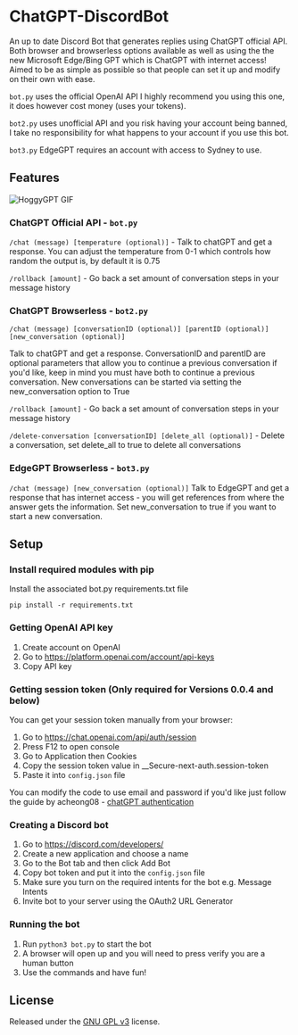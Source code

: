 # ChatGPT-DiscordBot

An up to date Discord Bot that generates replies using ChatGPT official API. Both browser and browserless options available as well as using the the new Microsoft Edge/Bing GPT which is ChatGPT with internet access!
Aimed to be as simple as possible so that people can set it up and modify on their own with ease.

`bot.py` uses the official OpenAI API I highly recommend you using this one, it does however cost money (uses your tokens).

`bot2.py` uses unofficial API and you risk having your account being banned, I take no responsibility for what happens to your account if you use this bot.

`bot3.py` EdgeGPT requires an account with access to Sydney to use.

## Features
![HoggyGPT GIF](https://user-images.githubusercontent.com/72218862/210123549-83357527-0dc9-49a8-bb79-93a6f596850f.gif)

### ChatGPT Official API - `bot.py`

`/chat (message) [temperature (optional)]` - Talk to chatGPT and get a response. You can adjust the temperature from 0-1 which controls how random the output is, by default it is 0.75

`/rollback [amount]` - Go back a set amount of conversation steps in your message history

### ChatGPT Browserless - `bot2.py`

`/chat (message) [conversationID (optional)] [parentID (optional)] [new_conversation (optional)]`

Talk to chatGPT and get a response. ConversationID and parentID are optional parameters that allow you to continue a previous conversation if you'd like, keep in mind you must have both to continue a previous conversation. New conversations can be started via setting the new_conversation option to True

`/rollback [amount]` - Go back a set amount of conversation steps in your message history

`/delete-conversation [conversationID] [delete_all (optional)]` - Delete a conversation, set delete_all to true to delete all conversations

### EdgeGPT Browserless - `bot3.py`

`/chat (message) [new_conversation (optional)]` Talk to EdgeGPT and get a response that has internet access - you will get references from where the answer gets the information. Set new_conversation to true if you want to start a new conversation. 

## Setup

### Install required modules with pip 
Install the associated bot.py requirements.txt file

`pip install -r requirements.txt`

### Getting OpenAI API key
1. Create account on OpenAI
2. Go to https://platform.openai.com/account/api-keys
3. Copy API key

### Getting session token (Only required for Versions 0.0.4 and below)

You can get your session token manually from your browser:

1. Go to https://chat.openai.com/api/auth/session
2. Press F12 to open console
3. Go to Application then Cookies
4. Copy the session token value in __Secure-next-auth.session-token
5. Paste it into `config.json` file

You can modify the code to use email and password if you'd like just follow the guide by acheong08 - [chatGPT authentication](https://github.com/acheong08/ChatGPT/wiki/Setup)

### Creating a Discord bot
1. Go to https://discord.com/developers/
2. Create a new application and choose a name
3. Go to the Bot tab and then click Add Bot
4. Copy bot token and put it into the `config.json` file
5. Make sure you turn on the required intents for the bot e.g. Message Intents
6. Invite bot to your server using the OAuth2 URL Generator

### Running the bot
1. Run `python3 bot.py` to start the bot
2. A browser will open up and you will need to press verify you are a human button
3. Use the commands and have fun! 

## License

Released under the [GNU GPL v3](https://www.gnu.org/licenses/gpl-3.0.en.html) license.

